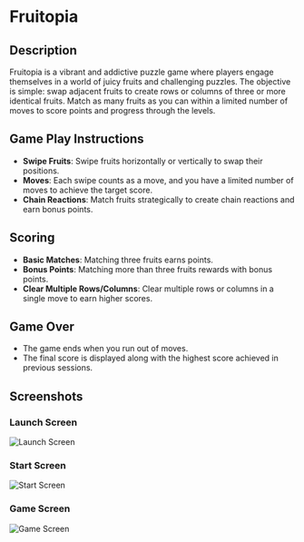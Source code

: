 # Fruitopia

## Description
Fruitopia is a vibrant and addictive puzzle game where players engage themselves in a world of juicy fruits and challenging puzzles. The objective is simple: swap adjacent fruits to create rows or columns of three or more identical fruits. Match as many fruits as you can within a limited number of moves to score points and progress through the levels.

## Game Play Instructions
- **Swipe Fruits**: Swipe fruits horizontally or vertically to swap their positions.
- **Moves**: Each swipe counts as a move, and you have a limited number of moves to achieve the target score.
- **Chain Reactions**: Match fruits strategically to create chain reactions and earn bonus points.

## Scoring
- **Basic Matches**: Matching three fruits earns points.
- **Bonus Points**: Matching more than three fruits rewards with bonus points.
- **Clear Multiple Rows/Columns**: Clear multiple rows or columns in a single move to earn higher scores.

## Game Over
- The game ends when you run out of moves.
- The final score is displayed along with the highest score achieved in previous sessions.

## Screenshots
### Launch Screen
![Launch Screen](C:\Users\Admin\Desktop\Picture1)

### Start Screen
![Start Screen]()

### Game Screen
![Game Screen](path_to_image)

